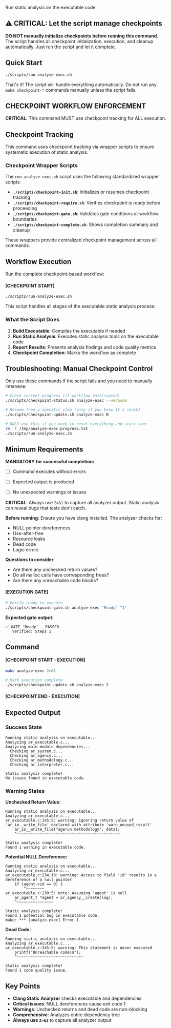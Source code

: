 Run static analysis on the executable code.

## ⚠️ CRITICAL: Let the script manage checkpoints

**DO NOT manually initialize checkpoints before running this command.** The script handles all checkpoint initialization, execution, and cleanup automatically. Just run the script and let it complete.

## Quick Start

```bash
./scripts/run-analyze-exec.sh
```

That's it! The script will handle everything automatically. Do not run any `make checkpoint-*` commands manually unless the script fails.

## CHECKPOINT WORKFLOW ENFORCEMENT

**CRITICAL**: This command MUST use checkpoint tracking for ALL execution.

## Checkpoint Tracking

This command uses checkpoint tracking via wrapper scripts to ensure systematic execution of static analysis.

### Checkpoint Wrapper Scripts

The `run-analyze-exec.sh` script uses the following standardized wrapper scripts:

- **`./scripts/checkpoint-init.sh`**: Initializes or resumes checkpoint tracking
- **`./scripts/checkpoint-require.sh`**: Verifies checkpoint is ready before proceeding
- **`./scripts/checkpoint-gate.sh`**: Validates gate conditions at workflow boundaries
- **`./scripts/checkpoint-complete.sh`**: Shows completion summary and cleanup

These wrappers provide centralized checkpoint management across all commands.

## Workflow Execution

Run the complete checkpoint-based workflow:

#### [CHECKPOINT START]

```bash
./scripts/run-analyze-exec.sh
```

This script handles all stages of the executable static analysis process:

### What the Script Does

1. **Build Executable**: Compiles the executable if needed
2. **Run Static Analysis**: Executes static analysis tools on the executable code
3. **Report Results**: Presents analysis findings and code quality metrics
4. **Checkpoint Completion**: Marks the workflow as complete

## Troubleshooting: Manual Checkpoint Control

Only use these commands if the script fails and you need to manually intervene:

```bash
# Check current progress (if workflow interrupted)
./scripts/checkpoint-status.sh analyze-exec --verbose

# Resume from a specific step (only if you know it's stuck)
./scripts/checkpoint-update.sh analyze-exec N

# ONLY use this if you need to reset everything and start over
rm -f /tmp/analyze-exec-progress.txt
./scripts/run-analyze-exec.sh
```

## Minimum Requirements

**MANDATORY for successful completion:**
- [ ] Command executes without errors
- [ ] Expected output is produced
- [ ] No unexpected warnings or issues




**CRITICAL**: Always use `2>&1` to capture all analyzer output. Static analysis can reveal bugs that tests don't catch.

**Before running**: Ensure you have clang installed. The analyzer checks for:
- NULL pointer dereferences
- Use-after-free
- Resource leaks
- Dead code
- Logic errors

**Questions to consider**:
- Are there any unchecked return values?
- Do all malloc calls have corresponding frees?
- Are there any unreachable code blocks?

#### [EXECUTION GATE]
```bash
# Verify ready to execute
./scripts/checkpoint-gate.sh analyze-exec "Ready" "1"
```

**Expected gate output:**
```
✅ GATE 'Ready' - PASSED
   Verified: Steps 1
```

## Command

#### [CHECKPOINT START - EXECUTION]

```bash
make analyze-exec 2>&1

# Mark execution complete
./scripts/checkpoint-update.sh analyze-exec 2
```


#### [CHECKPOINT END - EXECUTION]
## Expected Output

### Success State
```
Running static analysis on executable...
Analyzing ar_executable.c...
Analyzing main module dependencies...
  Checking ar_system.c...
  Checking ar_agency.c...
  Checking ar_methodology.c...
  Checking ar_interpreter.c...

Static analysis complete!
No issues found in executable code.
```

### Warning States

**Unchecked Return Value:**
```
Running static analysis on executable...
Analyzing ar_executable.c...
ar_executable.c:145:5: warning: ignoring return value of 'ar_io__write_file' declared with attribute 'warn_unused_result'
    ar_io__write_file("agerun.methodology", data);
    ^~~~~~~~~~~~~~~~~~~~~~~~~~~~~~~~~~~~~~~~~~~~~~

Static analysis complete!
Found 1 warning in executable code.
```

**Potential NULL Dereference:**
```
Running static analysis on executable...
Analyzing ar_executable.c...
ar_executable.c:234:10: warning: Access to field 'id' results in a dereference of a null pointer
    if (agent->id == 0) {
        ^~~~~~~~~
ar_executable.c:230:5: note: Assuming 'agent' is null
    ar_agent_t *agent = ar_agency__create(log);
    ^~~~~~~~~~~~~~~~~

Static analysis complete!
Found 1 potential bug in executable code.
make: *** [analyze-exec] Error 1
```

**Dead Code:**
```
Running static analysis on executable...
Analyzing ar_executable.c...
ar_executable.c:345:5: warning: This statement is never executed
    printf("Unreachable code\n");
    ^~~~~~~~~~~~~~~~~~~~~~~~~~~~~~

Static analysis complete!
Found 1 code quality issue.
```



## Key Points

- **Clang Static Analyzer** checks executable and dependencies
- **Critical issues**: NULL dereferences cause exit code 1
- **Warnings**: Unchecked returns and dead code are non-blocking
- **Comprehensive**: Analyzes entire dependency tree
- **Always use `2>&1`** to capture all analyzer output